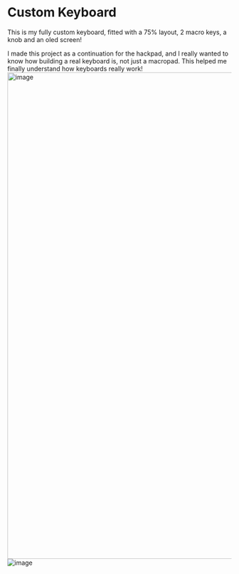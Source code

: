 # Custom Keyboard
This is my fully custom keyboard, fitted with a 75% layout, 2 macro keys, a knob and an oled screen!

I made this project as a continuation for the hackpad, and I really wanted to know how building a real keyboard is, not just a macropad. This helped me finally understand how keyboards really work!
<img width="1093" alt="image" src="https://github.com/user-attachments/assets/00f5ad5c-2cd0-418d-8f18-1c4bb37a7d98" /> <br>
![image](https://github.com/user-attachments/assets/a9189c0c-3f63-4a1f-89da-568efe2e290b)
